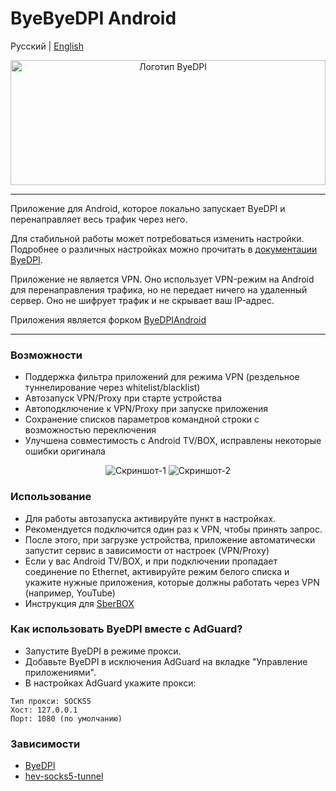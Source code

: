 # ByeByeDPI Android 
Русский | [English](README-en.md)

<div style="text-align: center;">
  <img alt="Логотип ByeDPI" src="https://github.com/romanvht/ByeDPIAndroid/raw/master/.github/images/logo.svg" width="100%" height="200px">
</div>

---

Приложение для Android, которое локально запускает ByeDPI и перенаправляет весь трафик через него.

Для стабильной работы может потребоваться изменить настройки. Подробнее о различных настройках можно прочитать в [документации ByeDPI](https://github.com/hufrea/byedpi/blob/v0.13/README.md).

Приложение не является VPN. Оно использует VPN-режим на Android для перенаправления трафика, но не передает ничего на удаленный сервер. Оно не шифрует трафик и не скрывает ваш IP-адрес.

Приложения является форком [ByeDPIAndroid](https://github.com/dovecoteescapee/ByeDPIAndroid)

---

### Возможности
* Поддержка фильтра приложений для режима VPN (рездельное туннелирование через whitelist/blacklist)
* Автозапуск VPN/Proxy при старте устройства
* Автоподключение к VPN/Proxy при запуске приложения
* Сохранение списков параметров командной строки с возможностью переключения
* Улучшена совместимость с Android TV/BOX, исправлены некоторые ошибки оригинала

<div style="text-align: center;">
    <img alt="Скриншот-1" src="https://github.com/romanvht/ByeDPIAndroid/raw/master/.github/images/settings_screen_2.png">
    <img alt="Скриншот-2" src="https://github.com/romanvht/ByeDPIAndroid/raw/master/.github/images/apps_screen_2.png">
</div>

### Использование
* Для работы автозапуска активируйте пункт в настройках.
* Рекомендуется подключится один раз к VPN, чтобы принять запрос.
* После этого, при загрузке устройства, приложение автоматически запустит сервис в зависимости от настроек (VPN/Proxy)
* Если у вас Android TV/BOX, и при подключении пропадает соединение по Ethernet, активируйте режим белого списка и укажите нужные приложения, которые должны работать через VPN (например, YouTube)
* Инструкция для [SberBOX](sbox.md)

### Как использовать ByeDPI вместе с AdGuard?
* Запустите ByeDPI в режиме прокси.
* Добавьте ByeDPI в исключения AdGuard на вкладке "Управление приложениями".
* В настройках AdGuard укажите прокси:
```plaintext
Тип прокси: SOCKS5
Хост: 127.0.0.1
Порт: 1080 (по умолчанию)
```

### Зависимости
- [ByeDPI](https://github.com/hufrea/byedpi)
- [hev-socks5-tunnel](https://github.com/heiher/hev-socks5-tunnel)